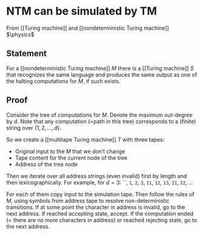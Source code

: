 # NTM can be simulated by TM
From [[Turing machine]] and [[nondeterministic Turing machine]]
$\physics$
## Statement
For a [[nondeterministic Turing machine]] $M$ there is a [[Turing machine]] $S$ that recognizes the same language and produces the same output as one of the halting computations for $M$, if such exists.

## Proof
Consider the tree of computations for $M$. Denote the maximum out-degree by $d$. Note that any computation (=path in this tree) corresponds to a (finite) string over $\{ 1, 2, \dots, d \}$.

So we create a [[multitape Turing machine]] $T$ with three tapes:
- Original input to the $M$ that we don’t change
- Tape content for the current node of the tree
- Address of the tree node

Then we iterate over all address strings (even invalid) first by length and then lexicographically. For example, for $d = 3$:
``, `1`, `2`, `3`, `11`, `12`, `13`, `21`, `22`, ...

For each of them copy input to the simulation tape. Then follow the rules of $M$, using symbols from address tape to resolve non-deterministic transitions. If at some point the character in address is invalid, go to the next address. If reached accepting state, accept. If the computation ended (= there are no more characters in address) or reached rejecting state, go to the next address.